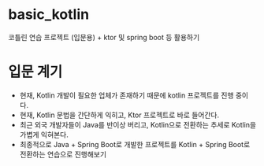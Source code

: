 # basic_kotlin
코틀린 연습 프로젝트 (입문용) + ktor 및 spring boot 등 활용하기

# 입문 계기
- 현재, Kotlin 개발이 필요한 업체가 존재하기 때문에 kotlin 프로젝트를 진행 중이다.
- 현재, Kotlin 문법을 간단하게 익히고, Ktor 프로젝트로 바로 들어간다.
- 최근 외국 개발자들이 Java를 반이상 버리고, Kotlin으로 전환하는 추세로 Kotlin을 가볍게 익혀본다.
- 최종적으로 Java + Spring Boot로 개발한 프로젝트를 Kotlin + Spring Boot로 전환하는 연습으로 진행해보기